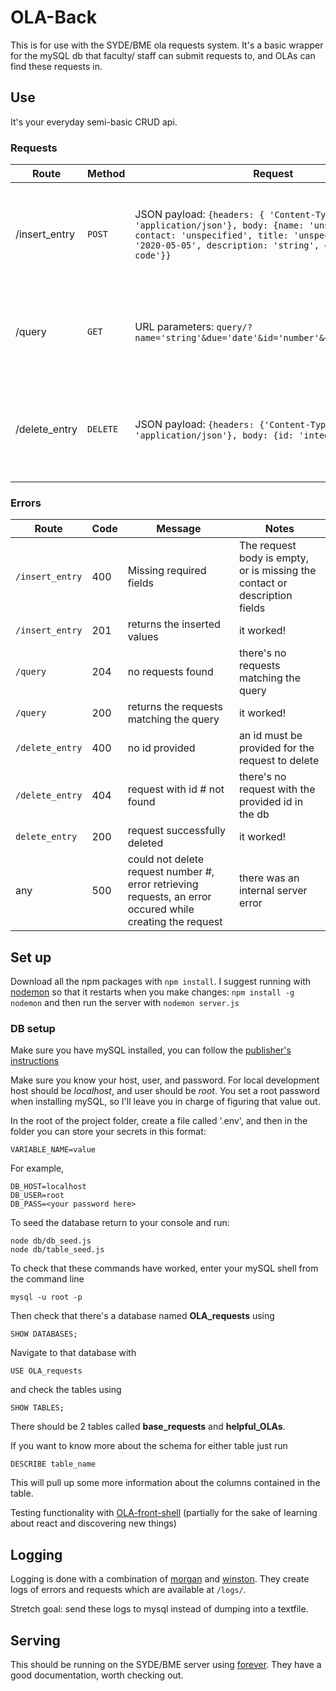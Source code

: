 # OLA-Back

This is for use with the SYDE/BME ola requests system. It's a basic wrapper for the mySQL db that faculty/ staff can submit requests to, and OLAs can find these requests in.

## Use

It's your everyday semi-basic CRUD api.

### Requests

| Route         | Method   | Request                                                                                                                                                                                                      | Response                                                   | Notes                                                                                                 |
| ------------- | -------- | ------------------------------------------------------------------------------------------------------------------------------------------------------------------------------------------------------------ | ---------------------------------------------------------- | ----------------------------------------------------------------------------------------------------- |
| /insert_entry | `POST`   | JSON payload: `{headers: { 'Content-Type': 'application/json'}, body: {name: 'unspecified', contact: 'unspecified', title: 'unspecified', due: '2020-05-05', description: 'string', course: 'course code'}}` | 200                                                        | Each parameter is optional, adds a row entry with this info. Default values are listed in the payload |
| /query        | `GET`    | URL parameters: `query/?name='string'&due='date'&id='number'&contact='contact'`                                                                                                                              | A JSON string containing all entries satisfying your query | Each of the parameters is optional. No parameters returns all of the table's rows                     |
| /delete_entry | `DELETE` | JSON payload: `{headers: {'Content-Type': 'application/json'}, body: {id: 'integer'}}`                                                                                                                       | 200                                                        | Deletes the row corresponding to the provided Id (the primary key of an entry)                        |

### Errors

| Route           | Code | Message                                                                                                   | Notes                                                                      |
| --------------- | ---- | --------------------------------------------------------------------------------------------------------- | -------------------------------------------------------------------------- |
| `/insert_entry` | 400  | Missing required fields                                                                                   | The request body is empty, or is missing the contact or description fields |
| `/insert_entry` | 201  | returns the inserted values                                                                               | it worked!                                                                 |
| `/query`        | 204  | no requests found                                                                                         | there's no requests matching the query                                     |
| `/query`        | 200  | returns the requests matching the query                                                                   | it worked!                                                                 |
| `/delete_entry` | 400  | no id provided                                                                                            | an id must be provided for the request to delete                           |
| `/delete_entry` | 404  | request with id # not found                                                                               | there's no request with the provided id in the db                          |
| `delete_entry`  | 200  | request successfully deleted                                                                              | it worked!                                                                 |
| any             | 500  | could not delete request number #, error retrieving requests, an error occured while creating the request | there was an internal server error                                         |

## Set up

Download all the npm packages with `npm install`.
I suggest running with [nodemon](https://nodemon.io/) so that it restarts when you make changes:
`npm install -g nodemon`
and then run the server with `nodemon server.js`

### DB setup

Make sure you have mySQL installed, you can follow the [publisher's instructions](https://dev.mysql.com/doc/mysql-installation-excerpt/5.7/en/)

Make sure you know your host, user, and password.
For local development host should be _localhost_, and user should be _root_. You set a root password when installing mySQL, so I'll leave you in charge of figuring that value out.

In the root of the project folder, create a file called '.env', and then in the folder you can store your secrets in this format:

```
VARIABLE_NAME=value
```

For example,

```
DB_HOST=localhost
DB_USER=root
DB_PASS=<your password here>
```

To seed the database return to your console and run:

```
node db/db_seed.js
node db/table_seed.js
```

To check that these commands have worked, enter your mySQL shell from the command line

```
mysql -u root -p
```

Then check that there's a database named **OLA_requests** using

```
SHOW DATABASES;
```

Navigate to that database with

```
USE OLA_requests
```

and check the tables using

```
SHOW TABLES;
```

There should be 2 tables called **base_requests** and **helpful_OLAs**.

If you want to know more about the schema for either table just run

```
DESCRIBE table_name
```

This will pull up some more information about the columns contained in the table.

Testing functionality with [OLA-front-shell](https://github.com/lglof/OLA-front-shell) (partially for the sake of learning about react and discovering new things)

## Logging

Logging is done with a combination of [morgan](https://github.com/expressjs/morgan) and [winston](https://github.com/winstonjs/winston).
They create logs of errors and requests which are available at `/logs/`.

Stretch goal: send these logs to mysql instead of dumping into a textfile.

## Serving

This should be running on the SYDE/BME server using [forever](https://www.npmjs.com/package/forever). They have a good documentation, worth checking out.
